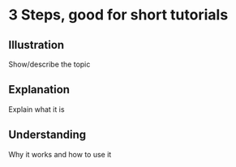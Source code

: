 # 3 Steps, good for short tutorials

## Illustration
Show/describe the topic
## Explanation
Explain what it is
## Understanding
Why it works and how to use it
